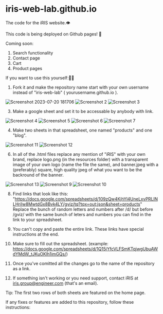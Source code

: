 # iris-web-lab.github.io

The code for the iRIS website.👁️

This code is being deployed on Github pages! 🤩

Coming soon:
1. Search functionality
2. Contact page
3. Cart
4. Product pages

If you want to use this yourself:🧑‍🔧

1. Fork it and make the repository name start with your own username instead of "iris-web-lab" ( yourusername.github.io ).

![Screenshot 2023-07-20 181706](https://github.com/iris-web-lab/iris-web-lab.github.io/assets/82143316/da76eb9f-8e58-4a12-896b-d072e4afcfc6)
![Screenshot 2](https://github.com/iris-web-lab/iris-web-lab.github.io/assets/82143316/29db219c-1562-439e-b31d-e7cf396868f1)
![Screenshot 3](https://github.com/iris-web-lab/iris-web-lab.github.io/assets/82143316/e8af4434-5ad2-43f0-9bbf-c0738e60460a)

3. Make a google sheet and set it to be accessable by anybody with link.

![Screenshot 4](https://github.com/iris-web-lab/iris-web-lab.github.io/assets/82143316/f2c20017-23aa-43be-9b03-d1acea0c819d)
![Screenshot 5](https://github.com/iris-web-lab/iris-web-lab.github.io/assets/82143316/0a40007a-f2fe-4e1f-9da5-45d43f8d1479)
![Screenshot 6](https://github.com/iris-web-lab/iris-web-lab.github.io/assets/82143316/2f55df24-7409-4422-b823-ba4d97d58d01)
![Screenshot 7](https://github.com/iris-web-lab/iris-web-lab.github.io/assets/82143316/dab689d4-0d84-4573-9e93-002fd2b34a06)


4. Make two sheets in that spreadsheet, one named "products" and one "blog".

![Screenshot 11](https://github.com/iris-web-lab/iris-web-lab.github.io/assets/82143316/87ed1a6e-d03c-44dc-a360-d994522b17ed)
![Screenshot 12](https://github.com/iris-web-lab/iris-web-lab.github.io/assets/82143316/bb6a8d31-11a7-4c40-9dd0-c0616041e97e)


6. In all of the .html files replace any mention of "iRIS" with your own brand, replace logo.png (in the resources folder) with a transparent image of your own logo (name the file the same), and banner.jpeg with a (preferably) square, high quality jpeg of what you want to be the backround of the banner.

![Screenshot 13](https://github.com/iris-web-lab/iris-web-lab.github.io/assets/82143316/1bf2b120-6d7b-40d8-ae42-dd4cf34fcfb0)
![Screenshot 9](https://github.com/iris-web-lab/iris-web-lab.github.io/assets/82143316/8633df2f-27fb-4f3c-a518-f1706b3f9029)
![Screenshot 10](https://github.com/iris-web-lab/iris-web-lab.github.io/assets/82143316/d2ead472-d314-4460-8687-a884439e270c)


8. Find links that look like this:
"https://docs.google.com/spreadsheets/d/109zQw4KjhYl4UneLxvPRLINLHriIw8MwtdGx8Bvk4LY/gviz/tq?tqx=out:json&sheet=products" Replace the bunch of random letters and numbers after /d/ but before /gviz/ with the same bunch of leters and numbers you can find in the link to your spreadsheet.
9. You can't copy and paste the entire link. These links have special instructions at the end.
10. Make sure to fill out the spreadsheet. (example: https://docs.google.com/spreadsheets/d/1Q15iYfcVLFSmKTqjwgUbuAWdYMdW_tJKuOKlh1imGQs/)
11. Once you've comitted all the changes go to the name of the repository as a link.

12. If something isn't working or you need support, contact iRIS at iris.group@engineer.com (that's an email).

Tip: The first two rows of both sheets are featured on the home page.

If any fixes or features are added to this repository, follow these instructions:
